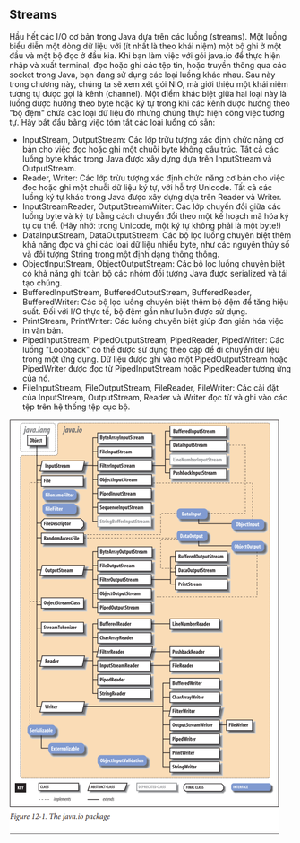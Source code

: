 ## Streams

Hầu hết các I/O cơ bản trong Java dựa trên các luồng (streams). Một luồng biểu diễn một dòng dữ liệu với (ít nhất là theo khái niệm) một bộ ghi ở một đầu và một bộ đọc ở đầu kia. Khi bạn làm việc với gói java.io để thực hiện nhập và xuất terminal, đọc hoặc ghi các tệp tin, hoặc truyền thông qua các socket trong Java, bạn đang sử dụng các loại luồng khác nhau. Sau này trong chương này, chúng ta sẽ xem xét gói NIO, mà giới thiệu một khái niệm tương tự được gọi là kênh (channel). Một điểm khác biệt giữa hai loại này là luồng được hướng theo byte hoặc ký tự trong khi các kênh được hướng theo "bộ đệm" chứa các loại dữ liệu đó nhưng chúng thực hiện công việc tương tự. Hãy bắt đầu bằng việc tóm tắt các loại luồng có sẵn:
- InputStream, OutputStream: Các lớp trừu tượng xác định chức năng cơ bản cho việc đọc hoặc ghi một chuỗi byte không cấu trúc. Tất cả các luồng byte khác trong Java được xây dựng dựa trên InputStream và OutputStream.
- Reader, Writer: Các lớp trừu tượng xác định chức năng cơ bản cho việc đọc hoặc ghi một chuỗi dữ liệu ký tự, với hỗ trợ Unicode. Tất cả các luồng ký tự khác trong Java được xây dựng dựa trên Reader và Writer.
- InputStreamReader, OutputStreamWriter: Các lớp chuyển đổi giữa các luồng byte và ký tự bằng cách chuyển đổi theo một kế hoạch mã hóa ký tự cụ thể. (Hãy nhớ: trong Unicode, một ký tự không phải là một byte!)
- DataInputStream, DataOutputStream: Các bộ lọc luồng chuyên biệt thêm khả năng đọc và ghi các loại dữ liệu nhiều byte, như các nguyên thủy số và đối tượng String trong một định dạng thông thống.
- ObjectInputStream, ObjectOutputStream: Các bộ lọc luồng chuyên biệt có khả năng ghi toàn bộ các nhóm đối tượng Java được serialized và tái tạo chúng.
- BufferedInputStream, BufferedOutputStream, BufferedReader, BufferedWriter: Các bộ lọc luồng chuyên biệt thêm bộ đệm để tăng hiệu suất. Đối với I/O thực tế, bộ đệm gần như luôn được sử dụng.
- PrintStream, PrintWriter: Các luồng chuyên biệt giúp đơn giản hóa việc in văn bản.
- PipedInputStream, PipedOutputStream, PipedReader, PipedWriter: Các luồng "Loopback" có thể được sử dụng theo cặp để di chuyển dữ liệu trong một ứng dụng. Dữ liệu được ghi vào một PipedOutputStream hoặc PipedWriter được đọc từ PipedInputStream hoặc PipedReader tương ứng của nó.
- FileInputStream, FileOutputStream, FileReader, FileWriter: Các cài đặt của InputStream, OutputStream, Reader và Writer đọc từ và ghi vào các tệp trên hệ thống tệp cục bộ.

![Roadmap](img.png)